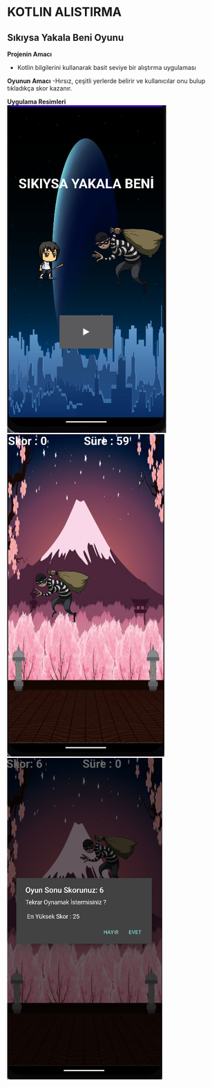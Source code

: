 # KOTLIN ALISTIRMA
## Sıkıysa Yakala Beni Oyunu



**Projenin Amacı** 
 - Kotlin bilgilerini kullanarak basit seviye bir alıştırma uygulaması
  

**Oyunun Amacı** 
 -Hırsız, çeşitli yerlerde belirir ve kullanıcılar onu bulup  tıkladıkça skor kazanır.


**Uygulama Resimleri**
![](img/sk1.png)
![](img/sk2.png)
![](img/sk3.png)
